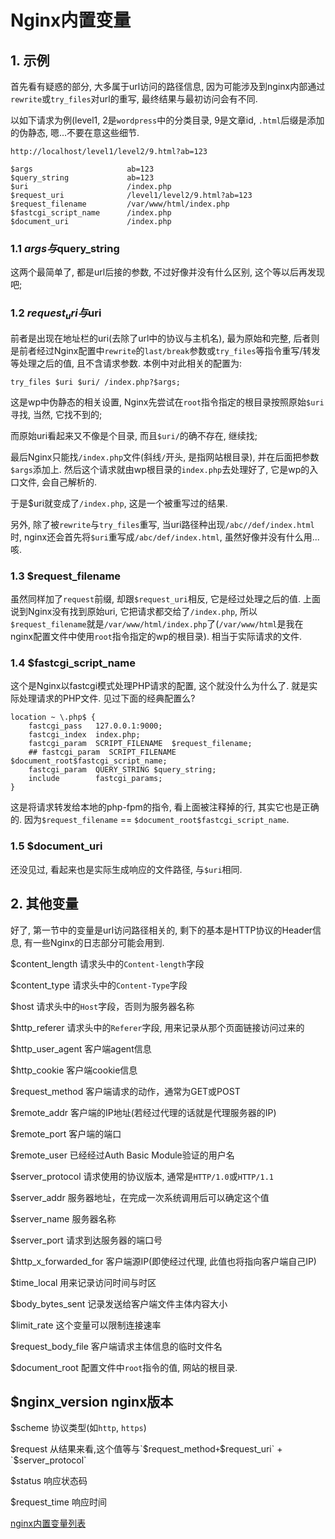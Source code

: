 # Nginx内置变量

## 1. 示例

首先看有疑惑的部分, 大多属于url访问的路径信息, 因为可能涉及到nginx内部通过`rewrite`或`try_files`对url的重写, 最终结果与最初访问会有不同.

以如下请求为例(level1, 2是`wordpress`中的分类目录, 9是文章id, `.html`后缀是添加的伪静态, 嗯...不要在意这些细节.

```
http://localhost/level1/level2/9.html?ab=123
```

```
$args	                  ab=123
$query_string	          ab=123
$uri	                  /index.php
$request_uri	          /level1/level2/9.html?ab=123
$request_filename	      /var/www/html/index.php
$fastcgi_script_name	  /index.php
$document_uri	          /index.php
```

### 1.1 $args与$query_string

这两个最简单了, 都是url后接的参数, 不过好像并没有什么区别, 这个等以后再发现吧;

### 1.2 $request_uri与$uri

前者是出现在地址栏的uri(去除了url中的协议与主机名), 最为原始和完整, 后者则是前者经过Nginx配置中`rewrite`的`last/break`参数或`try_files`等指令重写/转发等处理之后的值, 且不含请求参数. 本例中对此相关的配置为:

```
try_files $uri $uri/ /index.php?$args;
```

这是wp中伪静态的相关设置, Nginx先尝试在`root`指令指定的根目录按照原始`$uri`寻找, 当然, 它找不到的;

而原始uri看起来又不像是个目录, 而且`$uri/`的确不存在, 继续找;

最后Nginx只能找`/index.php`文件(斜线`/`开头, 是指网站根目录), 并在后面把参数`$args`添加上. 然后这个请求就由wp根目录的`index.php`去处理好了, 它是wp的入口文件, 会自己解析的.

于是$uri就变成了`/index.php`, 这是一个被重写过的结果.

另外, 除了被`rewrite`与`try_files`重写, 当uri路径种出现`/abc//def/index.html`时, nginx还会首先将`$uri`重写成`/abc/def/index.html`, 虽然好像并没有什么用...咳.

### 1.3 $request_filename

虽然同样加了`request`前缀, 却跟`$request_uri`相反, 它是经过处理之后的值. 上面说到Nginx没有找到原始uri, 它把请求都交给了`/index.php`, 所以`$request_filename`就是`/var/www/html/index.php`了(`/var/www/html`是我在nginx配置文件中使用`root`指令指定的wp的根目录). 相当于实际请求的文件.

### 1.4 $fastcgi_script_name

这个是Nginx以fastcgi模式处理PHP请求的配置, 这个就没什么为什么了. 就是实际处理请求的PHP文件. 见过下面的经典配置么?

```
location ~ \.php$ {
    fastcgi_pass   127.0.0.1:9000;
    fastcgi_index  index.php;
    fastcgi_param  SCRIPT_FILENAME  $request_filename;
    ## fastcgi_param  SCRIPT_FILENAME  $document_root$fastcgi_script_name;
    fastcgi_param  QUERY_STRING $query_string;
    include        fastcgi_params;
}
```

这是将请求转发给本地的php-fpm的指令, 看上面被注释掉的行, 其实它也是正确的. 因为`$request_filename` == `$document_root$fastcgi_script_name`.

### 1.5 $document_uri

还没见过, 看起来也是实际生成响应的文件路径, 与`$uri`相同.

## 2. 其他变量

好了, 第一节中的变量是url访问路径相关的, 剩下的基本是HTTP协议的Header信息, 有一些Nginx的日志部分可能会用到.

$content_length	          请求头中的`Content-length`字段

$content_type	            请求头中的`Content-Type`字段

$host	                    请求头中的`Host`字段，否则为服务器名称

$http_referer	            请求头中的`Referer`字段, 用来记录从那个页面链接访问过来的

$http_user_agent	        客户端agent信息

$http_cookie	            客户端cookie信息

$request_method	          客户端请求的动作，通常为GET或POST

$remote_addr	            客户端的IP地址(若经过代理的话就是代理服务器的IP)

$remote_port	            客户端的端口

$remote_user	            已经经过Auth Basic Module验证的用户名

$server_protocol	        请求使用的协议版本, 通常是`HTTP/1.0`或`HTTP/1.1`

$server_addr	            服务器地址，在完成一次系统调用后可以确定这个值

$server_name	            服务器名称

$server_port	            请求到达服务器的端口号

$http_x_forwarded_for	    客户端源IP(即使经过代理, 此值也将指向客户端自己IP)

$time_local	              用来记录访问时间与时区

$body_bytes_sent	        记录发送给客户端文件主体内容大小

$limit_rate	              这个变量可以限制连接速率

$request_body_file	      客户端请求主体信息的临时文件名

$document_root            配置文件中`root`指令的值, 网站的根目录.

$nginx_version            nginx版本
------

$scheme	                  协议类型(如`http`, `https`)

$request	                从结果来看,这个值等与`$request_method` + `$request_uri` + `$server_protocol`

$status	                  响应状态码

$request_time	            响应时间

[nginx内置变量列表](http://nginx.org/en/docs/varindex.html)
